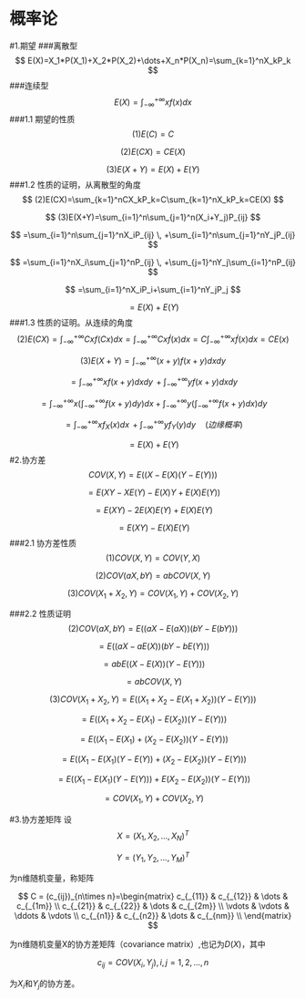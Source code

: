 # 概率论
#1.期望
###离散型
$$
E(X)=X_1*P(X_1)+X_2*P(X_2)+\dots+X_n*P(X_n)=\sum_{k=1}^nX_kP_k
$$
###连续型
$$
E(X)=\int_{-\infty}^{+\infty}xf(x)dx
$$
###1.1 期望的性质
$$
(1)E(C)=C
$$

$$
(2)E(CX)=CE(X)
$$

$$
(3)E(X+Y)=E(X)+E(Y)
$$
###1.2 性质的证明，从离散型的角度
$$
(2)E(CX)=\sum_{k=1}^nCX_kP_k=C\sum_{k=1}^nX_kP_k=CE(X)
$$

$$
(3)E(X+Y)=\sum_{i=1}^n\sum_{j=1}^n(X_i+Y_j)P_{ij}
$$

$$
=\sum_{i=1}^n\sum_{j=1}^nX_iP_{ij} \, +\sum_{i=1}^n\sum_{j=1}^nY_jP_{ij}
$$

$$
=\sum_{i=1}^nX_i\sum_{j=1}^nP_{ij} \, +\sum_{j=1}^nY_j\sum_{i=1}^nP_{ij}
$$

$$
=\sum_{i=1}^nX_iP_i+\sum_{i=1}^nY_jP_j
$$

$$
=E(X)+E(Y)
$$
###1.3 性质的证明。从连续的角度
$$
(2)E(CX)=\int_{-\infty}^{+\infty}Cxf(Cx)dx=\int_{-\infty}^{+\infty}Cx\dot{f}(x)dx=C\int_{-\infty}^{+\infty}x\dot{f}(x)dx=CE(x)
$$

$$
(3)E(X+Y)=\int_{-\infty}^{+\infty}(x+y)f(x+y)dxdy
$$

$$
=\int_{-\infty}^{+\infty}xf(x+y)dxdy\,+\int_{-\infty}^{+\infty}yf(x+y)dxdy
$$

$$
=\int_{-\infty}^{+\infty}x\left(\int_{-\infty}^{+\infty}f(x+y)dy\right)dx + \int_{-\infty}^{+\infty}y\left(\int_{-\infty}^{+\infty}f(x+y)dx\right)dy
$$

$$
=\int_{-\infty}^{+\infty}xf_X(x)dx\,+\int_{-\infty}^{+\infty}yf_Y(y)dy\quad(边缘概率)
$$

$$
=E(X)+E(Y)
$$
#2.协方差
$$
COV(X,Y)=E((X-E(X)(Y-E(Y)))
$$

$$
=E(XY-XE(Y)-E(X)Y+E(X)E(Y))
$$

$$
=E(XY)-2E(X)E(Y)+E(X)E(Y)
$$

$$
=E(XY)-E(X)E(Y)
$$
###2.1 协方差性质
$$
(1)COV(X,Y)=COV(Y,X)
$$

$$
(2)COV(aX,bY)=abCOV(X,Y)
$$

$$
(3)COV(X_1+X_2,Y)=COV(X_1,Y)+COV(X_2,Y)
$$

###2.2 性质证明
$$
(2)COV(aX,bY)=E((aX-E(aX))(bY-E(bY)))
$$

$$
=E((aX-aE(X))(bY-bE(Y)))
$$

$$
=abE((X-E(X))(Y-E(Y)))
$$

$$
=abCOV(X,Y)
$$

$$
(3)COV(X_1+X_2,Y)=E((X_1+X_2-E(X_1+X_2))(Y-E(Y)))
$$

$$
=E((X_1+X_2-E(X_1)-E(X_2))(Y-E(Y)))
$$

$$
=E((X_1-E(X_1)+(X_2-E(X_2))(Y-E(Y)))
$$

$$
=E((X_1-E(X_1)(Y-E(Y))+(X_2-E(X_2))(Y-E(Y)))
$$

$$
=E((X_1-E(X_1)(Y-E(Y)))+E(X_2-E(X_2))(Y-E(Y)))
$$

$$
=COV(X_1,Y)+COV(X_2,Y)
$$

#3.协方差矩阵
设
$$
X=(X_1,X_2,\dots,X_N)^T
$$

$$
Y=(Y_1,Y_2,\dots,Y_M)^T
$$

为n维随机变量，称矩阵

$$
C = (c_{ij})_{n\times n}=\begin{matrix}
c_{_{11}} & c_{_{12}} & \dots & c_{_{1m}} \\
c_{_{21}} & c_{_{22}} & \dots & c_{_{2m}} \\
\vdots & \vdots & \ddots  & \vdots  \\
c_{_{n1}} & c_{_{n2}} & \dots & c_{_{nm}} \\
\end{matrix}
$$

为n维随机变量X的协方差矩阵（covariance matrix）,也记为$D(X)$，其中

$$
c_{ij}=COV(X_i,Y_j),\, i,j=1,2,\dots,n
$$

为$X_i$和$Y_j$的协方差。
